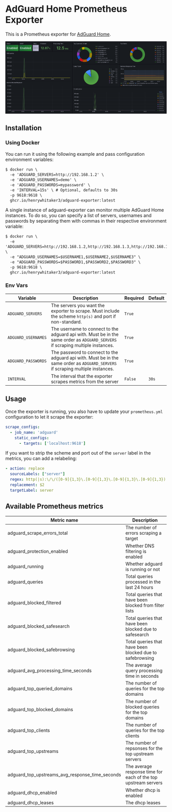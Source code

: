 # AdGuard Home Prometheus Exporter

This is a Prometheus exporter for [AdGuard Home](https://github.com/AdguardTeam/AdGuardHome).

![Dashboard](grafana/dashboard.png)

## Installation

### Using Docker

You can run it using the following example and pass configuration environment variables:

```
$ docker run \
  -e 'ADGUARD_SERVERS=http://192.168.1.2' \
  -e 'ADGUARD_USERNAMES=demo' \
  -e 'ADGUARD_PASSWORDS=mypassword' \
  -e 'INTERVAL=15s' \ # Optional, defaults to 30s
  -p 9618:9618 \
  ghcr.io/henrywhitaker3/adguard-exporter:latest
```

A single instance of adguard-exporter can monitor multiple AdGuard Home instances.
To do so, you can specify a list of servers, usernames and passwords by separating them with commas in their respective environment variable:

```
$ docker run \
  -e 'ADGUARD_SERVERS=http://192.168.1.2,http://192.168.1.3,http://192.168.1.4"' \
  -e "ADGUARD_USERNAMES=$USERNAME1,$USERNAME2,$USERNAME3" \
  -e "ADGUARD_PASSWORDS=$PASSWORD1,$PASSWORD2,$PASSWORD3" \
  -p 9618:9618 \
  ghcr.io/henrywhitaker3/adguard-exporter:latest
```

### Env Vars

| Variable | Description | Required | Default |
| --- | --- | --- | --- |
| `ADGUARD_SERVERS` | The servers you want the exporter to scrape. Must include the scheme `http(s)` and port if non-standard. | `True` | |
| `ADGUARD_USERNAMES` | The username to connect to the adguard api with. Must be in the same order as `ADGUARD_SERVERS` if scraping multiple instances. | `True` | |
| `ADGUARD_PASSWORDS` | The password to connect to the adguard api with. Must be in the same order as `ADGUARD_SERVERS` if scraping multiple instances. | `True` | |
| `INTERVAL` | The interval that the exporter scrapes metrics from the server | `False` | `30s` |

## Usage

Once the exporter is running, you also have to update your `prometheus.yml` configuration to let it scrape the exporter:

```yaml
scrape_configs:
  - job_name: 'adguard'
    static_configs:
      - targets: ['localhost:9618']
```

If you want to strip the scheme and port out of the `server` label in the metrics, you can add a relabeling:

```yaml
- action: replace
  sourceLabels: ["server"]
  regex: http(|s):\/\/([0-9]{1,3}\.[0-9]{1,3}\.[0-9]{1,3}\.[0-9]{1,3}).*
  replacement: $2
  targetLabel: server
```

## Available Prometheus metrics

| Metric name                                       | Description                                                       |
| ---                                               | ---                                                               |
| adguard_scrape_errors_total                       | The number of errors scraping a target                            |
| adguard_protection_enabled                        | Whether DNS filtering is enabled                                  |
| adguard_running                                   | Whether adguard is running or not                                 |
| adguard_queries                                   | Total queries processed in the last 24 hours                      |
| adguard_blocked_filtered                          | Total queries that have been blocked from filter lists            |
| adguard_blocked_safesearch                        | Total queries that have been blocked due to safesearch            |
| adguard_blocked_safebrowsing                      | Total queries that have been blocked due to safebrowsing          |
| adguard_avg_processing_time_seconds               | The average query processing time in seconds                      |
| adguard_top_queried_domains                       | The number of queries for the top domains                         |
| adguard_top_blocked_domains                       | The number of blocked queries for the top domains                 |
| adguard_top_clients                               | The number of queries for the top clients                         |
| adguard_top_upstreams                             | The number of repsonses for the top upstream servers              |
| adguard_top_upstreams_avg_response_time_seconds   | The average response time for each of the top upstream servers    |
| adguard_dhcp_enabled                              | Whether dhcp is enabled                                           |
| adguard_dhcp_leases                               | The dhcp leases                                                   |
